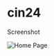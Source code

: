 # cin24

Screenshot

![Home Page](https://user-images.githubusercontent.com/94983418/203318157-7269283f-5c9f-4392-b9e5-ff71d51e2ba1.png)
